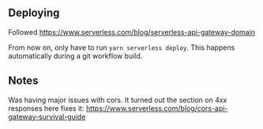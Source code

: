 ## Deploying

Followed https://www.serverless.com/blog/serverless-api-gateway-domain

From now on, only have to run `yarn serverless deploy`. This happens automatically during a git workflow build.

## Notes

Was having major issues with cors. It turned out the section on 4xx responses here fixes it: https://www.serverless.com/blog/cors-api-gateway-survival-guide
